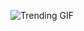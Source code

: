![Trending GIF](https://media1.giphy.com/media/v1.Y2lkPThiYjIxNzcyZTY4bjYxcWc5eDZmNnQ3eWszdGQ3anF2YmNoZnZlNzZibW1xMm9zdSZlcD12MV9naWZzX3NlYXJjaCZjdD1n/xUPGcEliCc7bETyfO8/giphy.gif)
